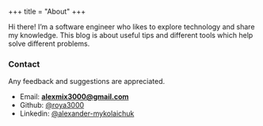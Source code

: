 +++
title = "About"
+++

Hi there! I’m a software engineer who likes to explore technology and share my knowledge. This blog is about useful tips and different tools which help solve different problems.

### Contact

Any feedback and suggestions are appreciated.

 * Email: **alexmix3000@gmail.com**  
 * Github: [@roya3000](https://github.com/roya3000)  
 * Linkedin: [@alexander-mykolaichuk](https://www.linkedin.com/in/alexander-mykolaichuk/)